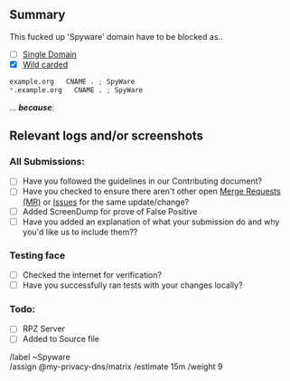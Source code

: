 ## Summary

<!-- Summarize the reason encountered concisely, and keep any domains in 
back ticks `(`)` -->

This fucked up 'Spyware' domain have to be blocked as..

- [ ] [Single Domain](source/spyware/domains.list)
- [X] [Wild carded](source/spyware/wildcard.list)

```python
example.org   CNAME . ; SpyWare 
*.example.org   CNAME . ; SpyWare 
```

... ***because***:

## Relevant logs and/or screenshots

<!-- Paste any relevant logs - please use code blocks (```) to format 
console output, logs, and code as it's very hard to read otherwise. -->


### All Submissions:
- [ ] Have you followed the guidelines in our Contributing document?
- [ ] Have you checked to ensure there aren't other open
	[Merge Requests (MR)](../merge_requests) or [Issues](../issues) for
	the same update/change?
- [ ] Added ScreenDump for prove of False Positive
- [ ] Have you added an explanation of what your submission do and why
	you'd like us to include them??

### Testing face
- [ ] Checked the internet for verification?
- [ ] Have you successfully ran tests with your changes locally?

### Todo:
- [ ] RPZ Server
- [ ] Added to Source file

/label ~Spyware  
/assign @my-privacy-dns/matrix 
/estimate 15m
/weight 9
